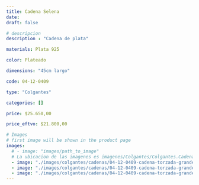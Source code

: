 ```yaml
---
title: Cadena Selena
date: 
draft: false

# descripcion
description : "Cadena de plata"

materials: Plata 925

color: Plateado

dimensions: "45cm largo"

code: 04-12-0409

type: "Colgantes"

categories: []

price: $25.650,00

price_eftvo: $21.800,00

# Images
# first image will be shown in the product page
images:
  # - image: "images/path_to_image"
  # La ubicacion de las imagenes es imagenes/Colgantes/Colgantes.Cadenas/04-12-0409-cadena-selena
  - image: "./images/colgantes/cadenas/04-12-0409-cadena-torzada-grande_a.JPG"
  - image: "./images/colgantes/cadenas/04-12-0409-cadena-torzada-grande_b.JPG"
  - image: "./images/colgantes/cadenas/04-12-0409-cadena-torzada-grande_c.JPG"
---
```

